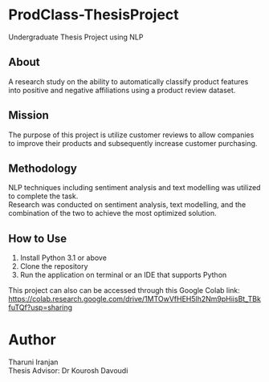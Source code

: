 # ProdClass-ThesisProject
Undergraduate Thesis Project using NLP


## About
A research study on the ability to automatically classify product features into positive and negative affiliations using a product review dataset.

## Mission
The purpose of this project is utilize customer reviews to allow companies to improve their products and subsequently increase customer purchasing. 

## Methodology
NLP techniques including sentiment analysis and text modelling was utilized to complete the task. <br>
Research was conducted on sentiment analysis, text modelling, and the combination of the two to achieve the most optimized solution.

## How to Use
1. Install Python 3.1 or above
2. Clone the repository 
3. Run the application on terminal or an IDE that supports Python

This project can also can be accessed through this Google Colab link: <br>
https://colab.research.google.com/drive/1MTOwVfHEH5lh2Nm9pHiisBt_TBkfuTQf?usp=sharing

# Author
Tharuni Iranjan <br>
Thesis Advisor: Dr Kourosh Davoudi
